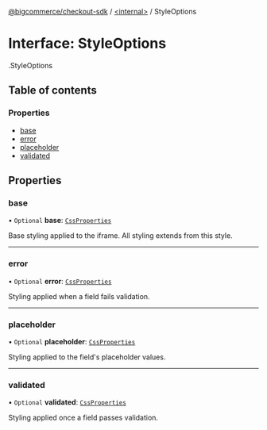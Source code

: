 [@bigcommerce/checkout-sdk](../README.md) / [<internal\>](../modules/internal_.md) / StyleOptions

# Interface: StyleOptions

[<internal>](../modules/internal_.md).StyleOptions

## Table of contents

### Properties

- [base](internal_.StyleOptions.md#base)
- [error](internal_.StyleOptions.md#error)
- [placeholder](internal_.StyleOptions.md#placeholder)
- [validated](internal_.StyleOptions.md#validated)

## Properties

### base

• `Optional` **base**: [`CssProperties`](internal_.CssProperties.md)

Base styling applied to the iframe. All styling extends from this style.

___

### error

• `Optional` **error**: [`CssProperties`](internal_.CssProperties.md)

Styling applied when a field fails validation.

___

### placeholder

• `Optional` **placeholder**: [`CssProperties`](internal_.CssProperties.md)

Styling applied to the field's placeholder values.

___

### validated

• `Optional` **validated**: [`CssProperties`](internal_.CssProperties.md)

Styling applied once a field passes validation.
